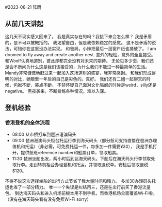 <!---
date: 2023-08-21
authors:
  - otto
categories:
  - thoughts
--->
#2023-08-21 阵雨

## 从前几天讲起
这几天不现实感又回来了。
我是真实存在的吗？我接下来会怎么样？
我是矛盾的，是不可以被概括的。
我渴望自由，但是我依赖稳定的感觉。
这不是矛盾的说法，可惜你在这里没办法实现。
和爸妈，小婶把最后一层窗户纸也捅破了。
I am doomed to fly away and create another nest.
意外的轻松，意外的全盘接受。
和Woolf认真地道别，彼此却都完全没有对未来的期待。
无论见多少面，我们还是会不断问为什么这是我们该接受的，为什么我们不能过一种最简单的生活。
Mandy非常慷慨地赶过来一起加入这场道别的盛宴，我非常感谢。
和我们形成鲜明的对比，她眼里一年后的自己是彩色的。真好。
我们还有二姐一起聊天的时候，包袱不断，笑点不断。
不禁怀疑自己面对文化隔阂的时候是weird，silly还是negative。
黑夜袭来，不断排练各种情况，难以入寐。

## 登机经验
### 香港登机的全体流程
  - 08:00 从市桥打车到琶洲港澳码头
  - 09:00 琶洲港澳码头柜台托运行李到海天码头（部分航司支持直接在琶洲办理值机和托运）（非必需，可免费托运一件，每多加一件需要¥30），
    我是手机打开，提供航班reference number和船票订单，领取船票。
  - 11:30 琶洲坐船出发，两小时后到达海天码头。下船后在海天码头行李领取处取行李。走到转机柜台办理登机和托运，并领取退税单。安检后领取退税$120。

不得不说这次选择坐船的出行方式节省了我大量时间和精力。
多加30办理码头托运也省了一部分精力。
唯一一个失误是纠结再三，还是在出行前买了香港流量包。
到达海天码头和进入机场前根本用不到手机，而香港机场全面覆盖Wi-Fi啦。
（没有在海天码头看有没有免费Wi-Fi sorry）